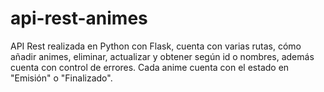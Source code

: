 # api-rest-animes

API Rest realizada en Python con Flask, cuenta con varias rutas, cómo añadir animes, eliminar, actualizar y obtener según id o nombres, además cuenta con control de errores. Cada anime cuenta con el estado en "Emisión" o "Finalizado".  

